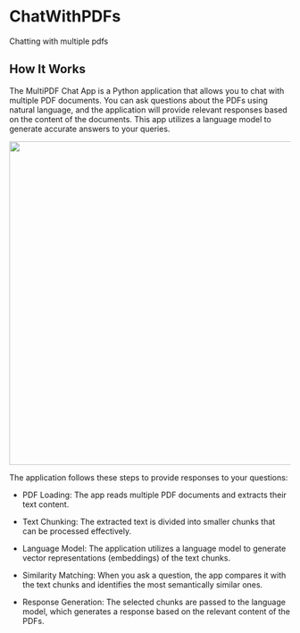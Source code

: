 # ChatWithPDFs
Chatting with multiple pdfs
## How It Works
The MultiPDF Chat App is a Python application that allows you to chat with multiple PDF documents. 
You can ask questions about the PDFs using natural language, and the application will provide relevant responses based on the content of the documents. This app utilizes a language model to generate accurate answers to your queries.

<img src="https://github.com/denizataes/SeansSwiftUI/assets/85442526/ebc8356f-e1d7-453c-a7b8-371a2f8da8d6" width="1100" height="580">

The application follows these steps to provide responses to your questions:

* PDF Loading: The app reads multiple PDF documents and extracts their text content.

* Text Chunking: The extracted text is divided into smaller chunks that can be processed effectively.

* Language Model: The application utilizes a language model to generate vector representations (embeddings) of the text chunks.

* Similarity Matching: When you ask a question, the app compares it with the text chunks and identifies the most semantically similar ones.

* Response Generation: The selected chunks are passed to the language model, which generates a response based on the relevant content of the PDFs.

